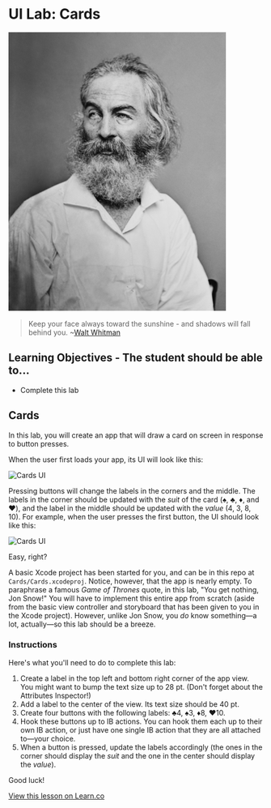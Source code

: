 # UI Lab: Cards

![Walt Whitman](images/walt_whitman.png)

> Keep your face always toward the sunshine - and shadows will fall behind you. ~[Walt Whitman](https://en.wikipedia.org/wiki/Walt_Whitman)

## Learning Objectives - The student should be able to...

* Complete this lab

## Cards

In this lab, you will create an app that will draw a card on screen in response to button presses.

When the user first loads your app, its UI will look like this:

![Cards UI](http://i.imgur.com/mEJ1khU.png)

Pressing buttons will change the labels in the corners and the middle. The labels in the corner should be updated with the _suit_ of the card (♠️, ♣️, ♦️, and ♥️), and the label in the middle should be updated with the _value_ (4, 3, 8, 10). For example, when the user presses the first button, the UI should look like this:

![Cards UI](http://i.imgur.com/7AEbSs3.png)

Easy, right?

A basic Xcode project has been started for you, and can be in this repo at `Cards/Cards.xcodeproj`. Notice, however, that the app is nearly empty. To paraphrase a famous _Game of Thrones_ quote, in this lab, "You get nothing, Jon Snow!" You will have to implement this entire app from scratch (aside from the basic view controller and storyboard that has been given to you in the Xcode project). However, unlike Jon Snow, you _do_ know something—a lot, actually—so this lab should be a breeze.

### Instructions

Here's what you'll need to do to complete this lab:

1. Create a label in the top left and bottom right corner of the app view. You might want to bump the text size up to 28 pt. (Don't forget about the Attributes Inspector!)
2. Add a label to the center of the view. Its text size should be 40 pt.
3. Create four buttons with the following labels: ♣️4, ♠️3, ♦️8, ♥️10.
4. Hook these buttons up to IB actions. You can hook them each up to their own IB action, or just have one single IB action that they are all attached to—your choice.
5. When a button is pressed, update the labels accordingly (the ones in the corner should display the _suit_ and the one in the center should display the _value_).

Good luck!

<a href='https://learn.co/lessons/UILab03' data-visibility='hidden'>View this lesson on Learn.co</a>
